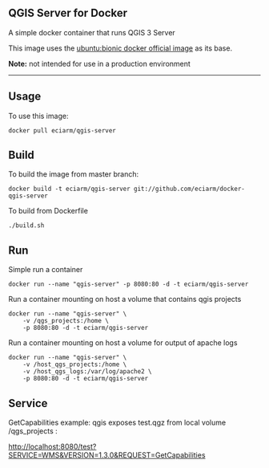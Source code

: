 ## QGIS Server for Docker

A simple docker container that runs QGIS 3 Server

This image uses the [ubuntu:bionic docker official image](https://hub.docker.com/_/ubuntu)  as its base.

**Note:**  not intended for use in a production environment

***

## Usage
To  use this image:

	docker pull eciarm/qgis-server

## Build

To build the image from master branch:

	docker build -t eciarm/qgis-server git://github.com/eciarm/docker-qgis-server
	
	
To build from Dockerfile

	./build.sh
	
## Run

Simple run a container

	docker run --name "qgis-server" -p 8080:80 -d -t eciarm/qgis-server
	
Run a container mounting on host a volume that contains qgis projects 

	docker run --name "qgis-server" \
	    -v /qgs_projects:/home \
	    -p 8080:80 -d -t eciarm/qgis-server
	    
Run a container mounting on host a volume for output of apache logs 

	docker run --name "qgis-server" \
	    -v /host_qgs_projects:/home \
	    -v /host_qgs_logs:/var/log/apache2 \
	    -p 8080:80 -d -t eciarm/qgis-server
	    
## Service 

GetCapabilities example: qgis exposes test.qgz from local volume /qgs_projects :

 [http://localhost:8080/test?SERVICE=WMS&VERSION=1.3.0&REQUEST=GetCapabilities](http://localhost:8080/test?SERVICE=WMS&VERSION=1.3.0&REQUEST=GetCapabilities) 
